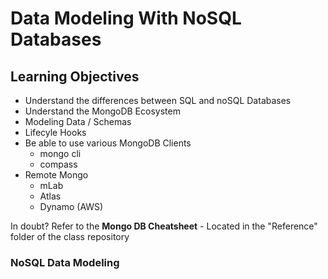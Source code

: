 # Data Modeling With NoSQL Databases

## Learning Objectives
* Understand the differences between SQL and noSQL Databases
* Understand the MongoDB Ecosystem
* Modeling Data / Schemas
* Lifecyle Hooks
* Be able to use various MongoDB Clients
  * mongo cli
  * compass
* Remote Mongo
  * mLab
  * Atlas
  * Dynamo (AWS)


In doubt? Refer to the **Mongo DB Cheatsheet** - Located in the "Reference" folder of the class repository

### NoSQL Data Modeling
